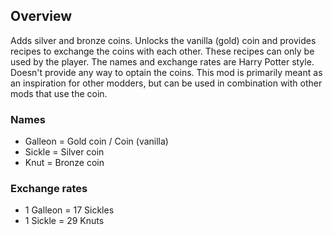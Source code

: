 ## Overview
Adds silver and bronze coins. Unlocks the vanilla (gold) coin and provides recipes to exchange the coins with each other. These recipes can only be used by the player. The names and exchange rates are Harry Potter style. Doesn't provide any way to optain the coins. This mod is primarily meant as an inspiration for other modders, but can be used in combination with other mods that use the coin.

### Names
* Galleon = Gold coin / Coin (vanilla)
* Sickle = Silver coin
* Knut = Bronze coin

### Exchange rates
* 1 Galleon = 17 Sickles
* 1 Sickle = 29 Knuts
